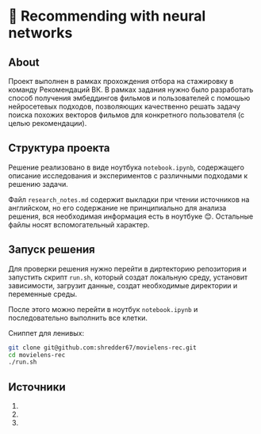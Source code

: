 # 🤖 Recommending with neural networks 

## About

Проект выполнен в рамках прохождения отбора на стажировку в команду Рекомендаций ВК. В рамках задания нужно было разработать способ получения эмбеддингов фильмов и пользователей с помошью нейросетевых подходов, позволяющих качественно решать задачу поиска похожих векторов фильмов для конкретного пользователя (с целью рекомендации).

## Структура проекта

Решение реализовано в виде ноутбука `notebook.ipynb`, содержащего описание исследования и экспериментов с различными подходами к решению задачи. 

Файл `research_notes.md` содержит выкладки при чтении источников на английском, но его содержание не принципиально для анализа решения, вся необходимая информация есть в ноутбуке 😊. Остальные файлы носят вспомогательный характер.

## Запуск решения

Для проверки решения нужно перейти в диртекторию репозитория и запустить скрипт `run.sh`, который создат локальную среду, установит зависимости, загрузит данные, создат необходимые директории и переменные среды. 

После этого можно перейти в ноутбук `notebook.ipynb` и последовательно выполнить все клетки. 

Сниппет для ленивых:
```bash
git clone git@github.com:shredder67/movielens-rec.git
cd movielens-rec
./run.sh
```

## Источники

1. 
2. 
3.